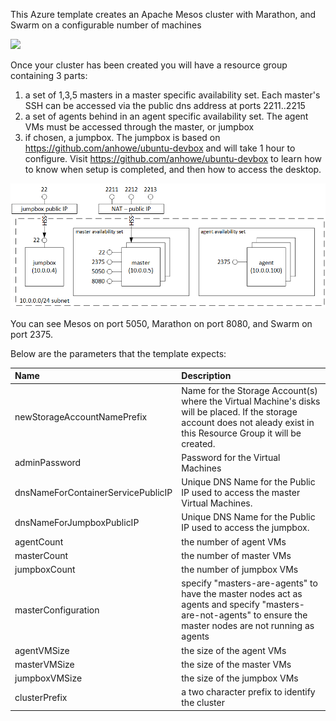 This Azure template creates an Apache Mesos cluster with Marathon, and Swarm on a configurable number of machines

<a href="https://portal.azure.com/#create/Microsoft.Template/uri/https%3A%2F%2Fraw.githubusercontent.com%2Fanhowe%2Fmesos-scalable-cluster%2Fmaster%2Fazuredeploy.json" target="_blank">
    <img src="http://azuredeploy.net/deploybutton.png"/>
</a>

Once your cluster has been created you will have a resource group containing 3 parts:
1. a set of 1,3,5 masters in a master specific availability set.  Each master's SSH can be accessed via the public dns address at ports 2211..2215
2. a set of agents behind in an agent specific availability set.  The agent VMs must be accessed through the master, or jumpbox
3. if chosen, a jumpbox.  The jumpbox is based on https://github.com/anhowe/ubuntu-devbox and will take 1 hour to configure.  Visit https://github.com/anhowe/ubuntu-devbox to learn how to know when setup is completed, and then how to access the desktop.

![Image of mesos cluster on azure](https://raw.githubusercontent.com/anhowe/mesos-scalable-cluster/master/images/mesos.png)

You can see Mesos on port 5050, Marathon on port 8080, and Swarm on port 2375.

Below are the parameters that the template expects:

| Name   | Description    |
|:--- |:---|
| newStorageAccountNamePrefix  | Name for the Storage Account(s) where the Virtual Machine's disks will be placed.  If the storage account does not aleady exist in this Resource Group it will be created. |
| adminPassword  | Password for the Virtual Machines  |
| dnsNameForContainerServicePublicIP  | Unique DNS Name for the Public IP used to access the master Virtual Machines. |
| dnsNameForJumpboxPublicIP  | Unique DNS Name for the Public IP used to access the jumpbox. |
| agentCount | the number of agent VMs |
| masterCount | the number of master VMs |
| jumpboxCount | the number of jumpbox VMs |
| masterConfiguration | specify "masters-are-agents" to have the master nodes act as agents and specify "masters-are-not-agents" to ensure the master nodes are not running as agents |
| agentVMSize | the size of the agent VMs |
| masterVMSize | the size of the master VMs |
| jumpboxVMSize | the size of the jumpbox VMs |
| clusterPrefix | a two character prefix to identify the cluster |
